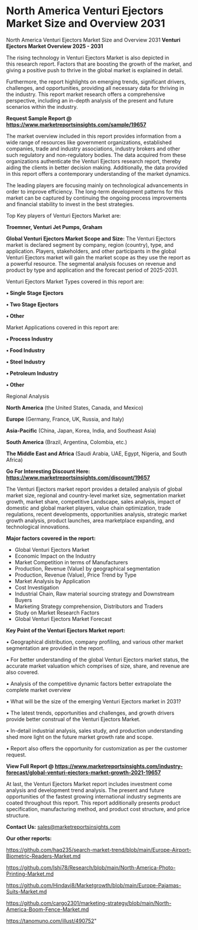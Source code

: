 # North America Venturi Ejectors Market Size and Overview 2031
 North America Venturi Ejectors Market Size and Overview 2031
<Strong> Venturi Ejectors Market Overview 2025 - 2031</strong>

The rising technology in Venturi Ejectors Market is also depicted in this research report. Factors that are boosting the growth of the market, and giving a positive push to thrive in the global market is explained in detail.

Furthermore, the report highlights on emerging trends, significant drivers, challenges, and opportunities, providing all necessary data for thriving in the industry. This report market research offers a comprehensive perspective, including an in-depth analysis of the present and future scenarios within the industry.

<strong>Request Sample Report @ <a href=https://www.marketreportsinsights.com/sample/19657>https://www.marketreportsinsights.com/sample/19657</a></strong>

The market overview included in this report provides information from a wide range of resources like government organizations, established companies, trade and industry associations, industry brokers and other such regulatory and non-regulatory bodies. The data acquired from these organizations authenticate the Venturi Ejectors research report, thereby aiding the clients in better decision making. Additionally, the data provided in this report offers a contemporary understanding of the market dynamics.

The leading players are focusing mainly on technological advancements in order to improve efficiency. The long-term development patterns for this market can be captured by continuing the ongoing process improvements and financial stability to invest in the best strategies.

Top Key players of Venturi Ejectors Market are:

<strong>Troemner, Venturi Jet Pumps, Graham</strong>

<strong><b>Global Venturi Ejectors Market Scope and Size:</b></strong>
The Venturi Ejectors market is declared segment by company, region (country), type, and application. Players, stakeholders, and other participants in the global Venturi Ejectors market will gain the market scope as they use the report as a powerful resource. The segmental analysis focuses on revenue and product by type and application and the forecast period of 2025-2031.

Venturi Ejectors Market Types covered in this report are:

<strong>• Single Stage Ejectors

• Two Stage Ejectors

• Other</strong>

Market Applications covered in this report are:

<strong>• Process Industry

• Food Industry

• Steel Industry

• Petroleum Industry

• Other</strong> 

Regional Analysis

<strong>North America</strong> (the United States, Canada, and Mexico)

<strong>Europe</strong> (Germany, France, UK, Russia, and Italy)

<strong>Asia-Pacific</strong> (China, Japan, Korea, India, and Southeast Asia)

<strong>South America</strong> (Brazil, Argentina, Colombia, etc.)

<strong>The Middle East and Africa</strong> (Saudi Arabia, UAE, Egypt, Nigeria, and South Africa)

<strong>Go For Interesting Discount Here: <a href=https://www.marketreportsinsights.com/discount/19657>https://www.marketreportsinsights.com/discount/19657</a></strong>

The Venturi Ejectors market report provides a detailed analysis of global market size, regional and country-level market size, segmentation market growth, market share, competitive Landscape, sales analysis, impact of domestic and global market players, value chain optimization, trade regulations, recent developments, opportunities analysis, strategic market growth analysis, product launches, area marketplace expanding, and technological innovations.

<strong><b>Major factors covered in the report:</b></strong>
<ul>
  <li>Global Venturi Ejectors Market </li>
  <li>Economic Impact on the Industry</li>
  <li>Market Competition in terms of Manufacturers</li>
  <li>Production, Revenue (Value) by geographical segmentation</li>
  <li>Production, Revenue (Value), Price Trend by Type</li>
  <li>Market Analysis by Application</li>
  <li>Cost Investigation</li>
  <li>Industrial Chain, Raw material sourcing strategy and Downstream Buyers</li>
  <li>Marketing Strategy comprehension, Distributors and Traders</li>
  <li>Study on Market Research Factors</li>
  <li>Global Venturi Ejectors Market Forecast</li>
</ul>

<strong><b>Key Point of the Venturi Ejectors Market report:</b></strong>

• Geographical distribution, company profiling, and various other market segmentation are provided in the report.

• For better understanding of the global Venturi Ejectors market status, the accurate market valuation which comprises of size, share, and revenue are also covered.

• Analysis of the competitive dynamic factors better extrapolate the complete market overview

• What will be the size of the emerging Venturi Ejectors market in 2031?

• The latest trends, opportunities and challenges, and growth drivers provide better construal of the Venturi Ejectors Market.

• In-detail industrial analysis, sales study, and production understanding shed more light on the future market growth rate and scope.

• Report also offers the opportunity for customization as per the customer request.

<strong><b>View Full Report @ <a href=https://www.marketreportsinsights.com/industry-forecast/global-venturi-ejectors-market-growth-2021-19657>https://www.marketreportsinsights.com/industry-forecast/global-venturi-ejectors-market-growth-2021-19657</a></b></strong>


At last, the Venturi Ejectors Market report includes investment come analysis and development trend analysis. The present and future opportunities of the fastest growing international industry segments are coated throughout this report. This report additionally presents product specification, manufacturing method, and product cost structure, and price structure.

<strong>Contact Us:</strong>
sales@marketreportsinsights.com

<strong>Our other reports:</strong>

<a href=https://github.com/haq235/search-market-trend/blob/main/Europe-Airport-Biometric-Readers-Market.md>https://github.com/haq235/search-market-trend/blob/main/Europe-Airport-Biometric-Readers-Market.md</a>

<a href=https://github.com/Ishi78/Research/blob/main/North-America-Photo-Printing-Market.md>https://github.com/Ishi78/Research/blob/main/North-America-Photo-Printing-Market.md</a>

<a href=https://github.com/Hindavi8/Marketgrowth/blob/main/Europe-Pajamas-Suits-Market.md>https://github.com/Hindavi8/Marketgrowth/blob/main/Europe-Pajamas-Suits-Market.md</a>

<a href=https://github.com/cargo2301/marketing-strategy/blob/main/North-America-Boom-Fence-Market.md>https://github.com/cargo2301/marketing-strategy/blob/main/North-America-Boom-Fence-Market.md</a>

<a href=https://tanomuno.com/illust/490752>https://tanomuno.com/illust/490752</a>"
